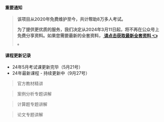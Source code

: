 #### 重要通知
>   **该项目从2020年免费维护至今，共计帮助8万多人考试。**
> 
>   **为了提供更优质的服务，我们决定从2024年3月11日起，将不再在公众号上免费分享资料。如果您需要最新的全套资料，[ 请点击获取最新全套资料 👈  ](https://91ke.cn/)。**  

#### 课程更新记录
- 24年5月考试课更新完毕（5月21号）
- 24年最新课程 - 持续更新中（9月27号）

> 官方教材精讲

> 案例分析专题讲解

> 计算题专题讲解

> 论文专题讲解
